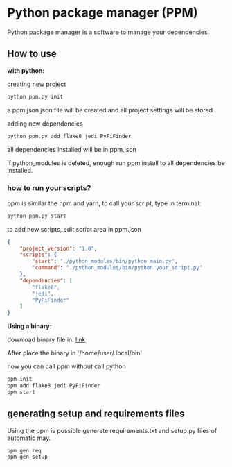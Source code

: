 # Python package manager (PPM)

<p>Python package manager is a software to manage your dependencies.</p>

## How to use

<p><b>with python:</b></p>

<p>creating new project</p>

```bash
python ppm.py init
```

<p>a ppm.json json file will be created and all project settings will be stored</p>

<p>adding new dependencies</p>

```bash
python ppm.py add flake8 jedi PyFiFinder
```
<p>all dependencies installed will be in ppm.json</p>
<p>if python_modules is deleted, enough run ppm install to all dependencies be installed.</p>

### how to run your scripts?

<p>ppm is similar the npm and yarn, to call your script, type in terminal:</P>

```bash
python ppm.py start
```
<p>to add new scripts, edit script area in ppm.json</p>

```json
{
    "project_version": "1.0",
    "scripts": {
		"start": "./python_modules/bin/python main.py",
		"command": "./python_modules/bin/python your_script.py"
    },
    "dependencies": [
        "flake8",
        "jedi",
        "PyFiFinder"
    ]
}
```

<p><b>Using a binary:</b></p>

<p>download binary file in: <a href='https://drive.google.com/open?id=1Ho5bUbX5mVmMFhAkTGfbmmsWGfQPZYP6'>link</a></p>

<p>After place the binary in '/home/user/.local/bin'</p>

<p>now you can call ppm without call python</p>

```bash
ppm init
ppm add flake8 jedi PyFiFinder
ppm start
```

## generating setup and requirements files

<p>Using the ppm is possible generate requirements.txt and setup.py files of automatic may.</p>

```bash
ppm gen req
ppm gen setup
```

